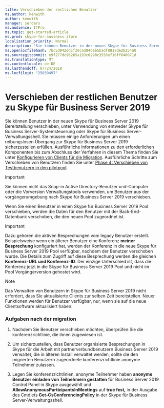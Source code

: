 ```yaml
---
title: Verschieben der restlichen Benutzer
ms.author: kenwith
author: kenwith
manager: serdars
ms.audience: ITPro
ms.topic: get-started-article
ms.prod: skype-for-business-itpro
localization_priority: Normal
description: 'Sie können Benutzer in der neuen Skype für Business Server 2019 Bereitstellung verschieben, unter Verwendung von entweder Skype für Business Server-Systemsteuerung oder Skype für Business Server-Verwaltungsshell. Sie müssen einige Anforderungen um einen reibungslosen Übergang zur Skype für Business Server 2019 sicherzustellen erfüllen. Ausführliche Informationen zu den erforderlichen Komponenten bis zum Abschluss der Verfahren in diesem Thema finden Sie unter Konfigurieren von Clients für die Migration. Ausführliche Schritte zum Verschieben von Benutzern, finden Sie unter Phase 4: Verschieben von Testbenutzern in den pilotpool.'
ms.openlocfilehash: 7bc5d942ddcf30cad84ceb5badf8817de2b254a0
ms.sourcegitcommit: e9f277dc96265a193c6298c3556ef16ff640071d
ms.translationtype: MT
ms.contentlocale: de-DE
ms.lasthandoff: 07/24/2018
ms.locfileid: "25030497"
---
```

# <a name="move-remaining-users-to-skype-for-business-server-2019"></a>Verschieben der restlichen Benutzer zu Skype für Business Server 2019

Sie können Benutzer in der neuen Skype für Business Server 2019 Bereitstellung verschieben, unter Verwendung von entweder Skype für Business Server-Systemsteuerung oder Skype für Business Server-Verwaltungsshell. Sie müssen einige Anforderungen um einen reibungslosen Übergang zur Skype für Business Server 2019 sicherzustellen erfüllen. Ausführliche Informationen zu den erforderlichen Komponenten bis zum Abschluss der Verfahren in diesem Thema finden Sie unter [Konfigurieren von Clients für die Migration](configure-clients-for-migration.md). Ausführliche Schritte zum Verschieben von Benutzern finden Sie unter [Phase 4: Verschieben von Testbenutzern in den pilotpool](phase-4-move-test-users-to-the-pilot-pool.md).
  
> [!IMPORTANT]
> Sie können nicht das Snap-in Active Directory-Benutzer und-Computer oder die Vorversion Verwaltungstools verwenden, um Benutzer aus der vorgängerumgebung nach Skype für Business Server 2019 verschieben. 
  
Wenn Sie einen Benutzer in einen Skype für Business Server 2019 Pool verschieben, werden die Daten für den Benutzer mit der Back-End-Datenbank verschoben, die den neuen Pool zugeordnet ist. 
  
> [!IMPORTANT]
> Dazu gehören die aktiven Besprechungen vom legacy Benutzer erstellt. Beispielsweise wenn ein älterer Benutzer eine Konferenz **meiner Besprechung** konfiguriert hat, werden der Konferenz in die neue Skype für Business Server 2019 Pool verfügbar, nachdem der Benutzer verschoben wurde. Die Details zum Zugriff auf diese Besprechung werden die gleichen **Konferenz-URL und Konferenz-ID**. Der einzige Unterschied ist, dass die Konferenz jetzt in die Skype für Business Server 2019 Pool und nicht im Pool Vorgängerversion gehostet wird. 
  
> [!NOTE]
> Das Verwalten von Benutzern in Skype für Business Server 2019 nicht erfordert, dass Sie aktualisierte Clients zur selben Zeit bereitstellen. Neuer Funktionen werden für Benutzer verfügbar, nur, wenn sie auf die neue Clientsoftware aktualisiert haben. 
  
### <a name="post-migration-task"></a>Aufgaben nach der migration

1. Nachdem Sie Benutzer verschieben möchten, überprüfen Sie die konferenzrichtlinie, die ihnen zugewiesen ist. 
    
2. Um sicherzustellen, dass Benutzer organisierte Besprechungen in Skype für die Arbeit mit partnerverbundbenutzern Business Server 2019 verwaltet, die in älteren Install verwaltet werden, sollte die den migrierten Benutzern zugeordnete konferenzrichtlinie anonyme Teilnehmer zulassen.
    
3. Legen Sie konferenzrichtlinien, anonyme Teilnehmer haben **anonyme Benutzer einladen von Teilnehmern gestatten** für Business Server 2019 Control Panel in Skype ausgewählt und **AllowAnonymousParticipantsInMeetings** auf **true fest,** in der Ausgabe des Cmdlets **Get-CsConferencingPolicy** in der Skype für Business Server-Verwaltungsshell. 
    
<!-- 4. For details about configuring conferencing policy by using Skype for Business Server Management Shell, see 
 [Set-CsConferencingPolicy](../../lync-server-management-shell/lync-server-2013-cmdlets-by-category/set-csconferencingpolicy.md) in the Skype for Business Server Management Shell documentation.  -->
    


